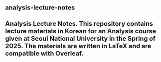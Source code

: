 <span style="font-size: 10px;">

# analysis-lecture-notes
# Analysis Lecture Notes.  This repository contains lecture materials in Korean for an Analysis course given at Seoul National University in the Spring of 2025.   The materials are written in LaTeX and are compatible with Overleaf.

